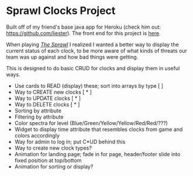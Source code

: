 # Sprawl Clocks Project
Built off of my friend's base java app for Heroku (check him out: https://github.com/liester). The front end for this project is [here](https://github.com/skylersidner/sprawl-clocks-front).

When playing *[The Sprawl](https://www.kickstarter.com/projects/ardensludere/the-sprawl-cyberpunk-roleplaying-powered-by-the-ap)* I realized I wanted a better way to display the current status of each clock, to be more aware of what kinds of threats our team was up against and how bad things were getting.

This is designed to do basic CRUD for clocks and display them in useful ways.
 
 
* Use cards to READ (display) these; sort into arrays by type  [   ]
* Way to CREATE new clocks  [ * ]
* Way to UPDATE clocks  [ * ]
* Way to DELETE clocks  [ * ]
* Sorting by attribute
* Filtering by attribute
* Color spectra for level (Blue/Green/Yellow/Yellow/Red/Red/???)
* Widget to display time attribute that resembles clocks from game and colors accordingly
* Way for admin to log in; put C*UD behind this
* Way to create new clock types?
* Animation for landing page; fade in for page, header/footer slide into fixed position at top/bottom
* Animation for sorting or display?

